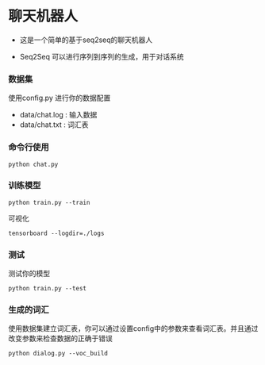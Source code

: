 # 聊天机器人

- 这是一个简单的基于seq2seq的聊天机器人

- Seq2Seq 可以进行序列到序列的生成，用于对话系统

### 数据集

使用config.py 进行你的数据配置

- data/chat.log : 输入数据
- data/chat.txt : 词汇表

### 命令行使用

```
python chat.py
```



### 训练模型

``` 
python train.py --train
```



可视化

```
tensorboard --logdir=./logs
```

### 测试

测试你的模型

```
python train.py --test
```

### 生成的词汇

使用数据集建立词汇表，你可以通过设置config中的参数来查看词汇表。并且通过改变参数来检查数据的正确于错误

```
python dialog.py --voc_build
```
